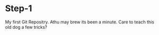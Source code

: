 # Step-1
 My first Git Repositry.
 Athu may brew its been a minute.
 Care to teach this old dog a few tricks?
 
